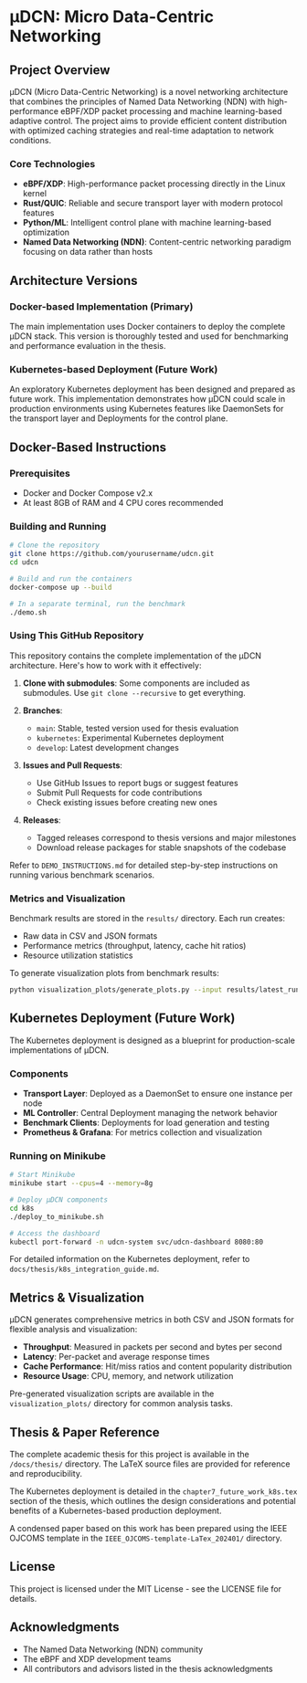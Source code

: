 # μDCN: Micro Data-Centric Networking

## Project Overview

μDCN (Micro Data-Centric Networking) is a novel networking architecture that combines the principles of Named Data Networking (NDN) with high-performance eBPF/XDP packet processing and machine learning-based adaptive control. The project aims to provide efficient content distribution with optimized caching strategies and real-time adaptation to network conditions.

### Core Technologies

- **eBPF/XDP**: High-performance packet processing directly in the Linux kernel
- **Rust/QUIC**: Reliable and secure transport layer with modern protocol features
- **Python/ML**: Intelligent control plane with machine learning-based optimization
- **Named Data Networking (NDN)**: Content-centric networking paradigm focusing on data rather than hosts

## Architecture Versions

### Docker-based Implementation (Primary)

The main implementation uses Docker containers to deploy the complete μDCN stack. This version is thoroughly tested and used for benchmarking and performance evaluation in the thesis.

### Kubernetes-based Deployment (Future Work)

An exploratory Kubernetes deployment has been designed and prepared as future work. This implementation demonstrates how μDCN could scale in production environments using Kubernetes features like DaemonSets for the transport layer and Deployments for the control plane.

## Docker-Based Instructions

### Prerequisites

- Docker and Docker Compose v2.x
- At least 8GB of RAM and 4 CPU cores recommended

### Building and Running

```bash
# Clone the repository
git clone https://github.com/yourusername/udcn.git
cd udcn

# Build and run the containers
docker-compose up --build

# In a separate terminal, run the benchmark
./demo.sh
```

### Using This GitHub Repository

This repository contains the complete implementation of the μDCN architecture. Here's how to work with it effectively:

1. **Clone with submodules**: Some components are included as submodules. Use `git clone --recursive` to get everything.

2. **Branches**:
   - `main`: Stable, tested version used for thesis evaluation
   - `kubernetes`: Experimental Kubernetes deployment
   - `develop`: Latest development changes

3. **Issues and Pull Requests**:
   - Use GitHub Issues to report bugs or suggest features
   - Submit Pull Requests for code contributions
   - Check existing issues before creating new ones

4. **Releases**:
   - Tagged releases correspond to thesis versions and major milestones
   - Download release packages for stable snapshots of the codebase

Refer to `DEMO_INSTRUCTIONS.md` for detailed step-by-step instructions on running various benchmark scenarios.

### Metrics and Visualization

Benchmark results are stored in the `results/` directory. Each run creates:

- Raw data in CSV and JSON formats
- Performance metrics (throughput, latency, cache hit ratios)
- Resource utilization statistics

To generate visualization plots from benchmark results:

```bash
python visualization_plots/generate_plots.py --input results/latest_run/ --output results/plots/
```

## Kubernetes Deployment (Future Work)

The Kubernetes deployment is designed as a blueprint for production-scale implementations of μDCN.

### Components

- **Transport Layer**: Deployed as a DaemonSet to ensure one instance per node
- **ML Controller**: Central Deployment managing the network behavior
- **Benchmark Clients**: Deployments for load generation and testing
- **Prometheus & Grafana**: For metrics collection and visualization

### Running on Minikube

```bash
# Start Minikube
minikube start --cpus=4 --memory=8g

# Deploy μDCN components
cd k8s
./deploy_to_minikube.sh

# Access the dashboard
kubectl port-forward -n udcn-system svc/udcn-dashboard 8080:80
```

For detailed information on the Kubernetes deployment, refer to `docs/thesis/k8s_integration_guide.md`.

## Metrics & Visualization

μDCN generates comprehensive metrics in both CSV and JSON formats for flexible analysis and visualization:

- **Throughput**: Measured in packets per second and bytes per second
- **Latency**: Per-packet and average response times
- **Cache Performance**: Hit/miss ratios and content popularity distribution
- **Resource Usage**: CPU, memory, and network utilization

Pre-generated visualization scripts are available in the `visualization_plots/` directory for common analysis tasks.

## Thesis & Paper Reference

The complete academic thesis for this project is available in the `/docs/thesis/` directory. The LaTeX source files are provided for reference and reproducibility.

The Kubernetes deployment is detailed in the `chapter7_future_work_k8s.tex` section of the thesis, which outlines the design considerations and potential benefits of a Kubernetes-based production deployment.

A condensed paper based on this work has been prepared using the IEEE OJCOMS template in the `IEEE_OJCOMS-template-LaTex_202401/` directory.

## License

This project is licensed under the MIT License - see the LICENSE file for details.

## Acknowledgments

- The Named Data Networking (NDN) community
- The eBPF and XDP development teams
- All contributors and advisors listed in the thesis acknowledgments
